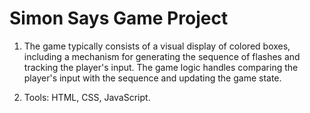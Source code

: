 # Simon Says Game Project

1. The game typically consists of a visual display of colored boxes, including a mechanism for generating the sequence of flashes and tracking the player's input. The game logic handles comparing the player's input with the sequence and updating the game state.

2. Tools: HTML, CSS, JavaScript.